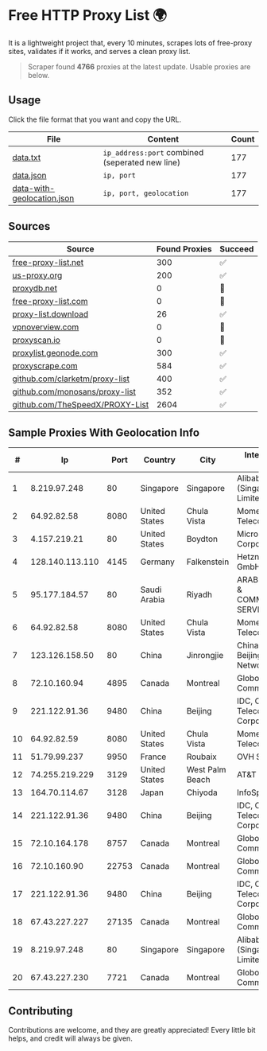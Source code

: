 
# Free HTTP Proxy List 🌍

It is a lightweight project that, every 10 minutes, scrapes lots of free-proxy sites, validates if it works, and serves a clean proxy list.


> Scraper found **4766** proxies at the latest update. Usable proxies are below.

## Usage

Click the file format that you want and copy the URL.


|File|Content|Count|
|----|-------|-----|
|[data.txt](https://raw.githubusercontent.com/themiralay/Proxy-List-World/master/data.txt)|`ip_address:port` combined (seperated new line)|177|
|[data.json](https://raw.githubusercontent.com/themiralay/Proxy-List-World/master/data.json)|`ip, port`|177|
|[data-with-geolocation.json](https://raw.githubusercontent.com/themiralay/Proxy-List-World/master/data-with-geolocation.json)|`ip, port, geolocation`|177|

## Sources

|Source|Found Proxies|Succeed|
|------|-------------|-------|
|[free-proxy-list.net](https://free-proxy-list.net)|300|✅|
|[us-proxy.org](https://www.us-proxy.org)|200|✅|
|[proxydb.net](http://proxydb.net)|0|🚫|
|[free-proxy-list.com](https://free-proxy-list.com/?page=&port=&type%5B%5D=http&type%5B%5D=https&up_time=0&search=Search)|0|🚫|
|[proxy-list.download](https://www.proxy-list.download/HTTP)|26|✅|
|[vpnoverview.com](https://vpnoverview.com/privacy/anonymous-browsing/free-proxy-servers)|0|🚫|
|[proxyscan.io](https://www.proxyscan.io)|0|🚫|
|[proxylist.geonode.com](https://proxylist.geonode.com/api/proxy-list?limit=300&page=1&sort_by=lastChecked&sort_type=desc&protocols=http,https)|300|✅|
|[proxyscrape.com](https://api.proxyscrape.com/v2/?request=displayproxies&protocol=http&timeout=10000&country=all&ssl=all&anonymity=all)|584|✅|
|[github.com/clarketm/proxy-list](https://raw.githubusercontent.com/clarketm/proxy-list/master/proxy-list-raw.txt)|400|✅|
|[github.com/monosans/proxy-list](https://raw.githubusercontent.com/monosans/proxy-list/main/proxies/http.txt)|352|✅|
|[github.com/TheSpeedX/PROXY-List](https://raw.githubusercontent.com/TheSpeedX/PROXY-List/master/http.txt)|2604|✅|


## Sample Proxies With Geolocation Info

|#|Ip|Port|Country|City|Internet Service Provider|
|-|--|----|-------|----|-------------------------|
|1|8.219.97.248|80|Singapore|Singapore|Alibaba Cloud (Singapore) Private Limited|
|2|64.92.82.58|8080|United States|Chula Vista|Momentum Telecom, Inc.|
|3|4.157.219.21|80|United States|Boydton|Microsoft Corporation|
|4|128.140.113.110|4145|Germany|Falkenstein|Hetzner Online GmbH|
|5|95.177.184.57|80|Saudi Arabia|Riyadh|ARABIAN INTERNET & COMMUNICATIONS SERVICES CO.LTD|
|6|64.92.82.58|8080|United States|Chula Vista|Momentum Telecom, Inc.|
|7|123.126.158.50|80|China|Jinrongjie|China Unicom Beijing Province Network|
|8|72.10.160.94|4895|Canada|Montreal|GloboTech Communications|
|9|221.122.91.36|9480|China|Beijing|IDC, China Telecommunications Corporation|
|10|64.92.82.59|8080|United States|Chula Vista|Momentum Telecom, Inc.|
|11|51.79.99.237|9950|France|Roubaix|OVH SAS|
|12|74.255.219.229|3129|United States|West Palm Beach|AT&T Corp.|
|13|164.70.114.67|3128|Japan|Chiyoda|InfoSphere|
|14|221.122.91.36|9480|China|Beijing|IDC, China Telecommunications Corporation|
|15|72.10.164.178|8757|Canada|Montreal|GloboTech Communications|
|16|72.10.160.90|22753|Canada|Montreal|GloboTech Communications|
|17|221.122.91.36|9480|China|Beijing|IDC, China Telecommunications Corporation|
|18|67.43.227.227|27135|Canada|Montreal|GloboTech Communications|
|19|8.219.97.248|80|Singapore|Singapore|Alibaba Cloud (Singapore) Private Limited|
|20|67.43.227.230|7721|Canada|Montreal|GloboTech Communications|



## Contributing

Contributions are welcome, and they are greatly appreciated! Every
little bit helps, and credit will always be given.

